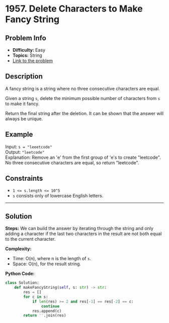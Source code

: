# 1957. Delete Characters to Make Fancy String

## Problem Info

- **Difficulty:** Easy
- **Topics:** String
- [Link to the problem](https://leetcode.com/problems/delete-characters-to-make-fancy-string/)

## Description

A fancy string is a string where no three consecutive characters are equal.

Given a string `s`, delete the minimum possible number of characters from `s` to make it fancy.

Return the final string after the deletion. It can be shown that the answer will always be unique.

## Example

Input: `s = "leeetcode"`  
Output: `"leetcode"`  
Explanation: Remove an 'e' from the first group of 'e's to create "leetcode". No three consecutive characters are equal, so return "leetcode".


## Constraints

- `1 <= s.length <= 10^5`
- `s` consists only of lowercase English letters.

---

## Solution

**Steps:**
We can build the answer by iterating through the string and only adding a character if the last two characters in the result are not both equal to the current character.

**Complexity:**  
- Time: O(n), where n is the length of `s`.
- Space: O(n), for the result string.

**Python Code:**
```python
class Solution:
    def makeFancyString(self, s: str) -> str:
        res = []
        for c in s:
            if len(res) >= 2 and res[-1] == res[-2] == c:
                continue
            res.append(c)
        return ''.join(res)
```
